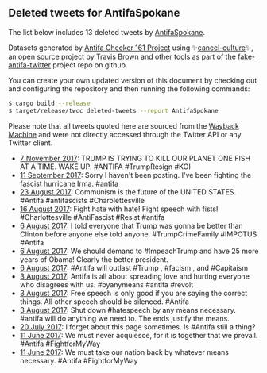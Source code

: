 ## Deleted tweets for AntifaSpokane

The list below includes 13 deleted tweets by
[AntifaSpokane](https://twitter.com/AntifaSpokane).



Datasets generated by [Antifa Checker 161 Project](https://twitter.com/antifacheck161) using ✨[cancel-culture](https://github.com/travisbrown/cancel-culture)✨, an open source project by 
[Travis Brown](https://twitter.com/travisbrown) and other tools as part of the 
[fake-antifa-twitter](https://github.com/antifacheck161/fake-antifa-twitter) project repo on github.

You can create your own updated version of this document by checking out and configuring the
repository and then running the following commands:

```bash
$ cargo build --release
$ target/release/twcc deleted-tweets --report AntifaSpokane
```

Please note that all tweets quoted here are sourced from the
[Wayback Machine](https://web.archive.org) and were not directly accessed through the Twitter API or
any Twitter client.

* [ 7 November 2017](https://web.archive.org/web/20190622104341/https://twitter.com/AntifaSpokane/status/927697586072338432): TRUMP IS TRYING TO KILL OUR PLANET ONE FISH AT A TIME. WAKE UP.  #ANTIFA   #TrumpResign   #KOI <!--927697586072338432-->
* [11 September 2017](https://web.archive.org/web/20190622151117/https://twitter.com/AntifaSpokane/status/907309729893965824): Sorry I haven't been posting. I've been fighting the fascist hurricane Irma.  #antifa <!--907309729893965824-->
* [23 August 2017](https://web.archive.org/web/20190622194559/https://twitter.com/AntifaSpokane/status/900428540721586176): Communism is the future of the UNITED STATES.  #Antifa   #antifascists   #Charolettesville <!--900428540721586176-->
* [16 August 2017](https://web.archive.org/web/20190622231458/https://twitter.com/AntifaSpokane/status/897932957599449088): Fight hate with hate! Fight speech with fists!  #Charlottesville   #AntiFascist   #Resist   #antifa <!--897932957599449088-->
* [ 6 August 2017](https://web.archive.org/web/20190623015433/https://twitter.com/AntifaSpokane/status/894034200260624388): I told everyone that Trump was gonna be better than Clinton before anyone else told anyone.  #TrumpCrimeFamily   #IMPOTUS   #Antifa <!--894034200260624388-->
* [ 6 August 2017](https://web.archive.org/web/20191212165323/https://twitter.com/AntifaSpokane/status/894028904532279296): We should demand to  #ImpeachTrump  and have 25 more years of Obama! Clearly the better president. <!--894028904532279296-->
* [ 6 August 2017](https://web.archive.org/web/20190623015438/https://twitter.com/AntifaSpokane/status/893999871476121600): #Antifa  will outlast  #Trump ,  #facism , and  #Capitaism <!--893999871476121600-->
* [ 3 August 2017](https://web.archive.org/web/20190623015702/https://twitter.com/AntifaSpokane/status/893245300696948736): Antifa is all about spreading love and hurting everyone who disagrees with us.  #byanymeans   #antifa   #revolt <!--893245300696948736-->
* [ 3 August 2017](https://web.archive.org/web/20190623015812/https://twitter.com/AntifaSpokane/status/892907658667212800): Free speech is only good if you are saying the correct things. All other speech should be silenced.  #Antifa <!--892927843822256128-->
* [ 3 August 2017](https://web.archive.org/web/20190623015812/https://twitter.com/AntifaSpokane/status/892907658667212800): Shut down  #hatespeech  by any means necessary.  #antifa  will do anything we need to. The ends justify the means. <!--892907658667212800-->
* [20 July 2017](https://web.archive.org/web/20190623021752/https://twitter.com/AntifaSpokane/status/888125727362568192): I forget about this page sometimes. Is  #Antifa  still a thing? <!--888125727362568192-->
* [11 June 2017](https://web.archive.org/web/20190623041641/https://twitter.com/AntifaSpokane/status/873756102474645504): We must never acquiesce, for it is together that we prevail.  #Antifa    #FightforMyWay <!--873756102474645504-->
* [11 June 2017](https://web.archive.org/web/20190623041642/https://twitter.com/AntifaSpokane/status/873755524461805568): We must take our nation back by whatever means necessary.  #Antifa   #FightforMyWay <!--873755524461805568-->
